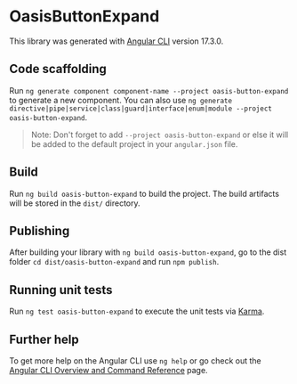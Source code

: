 # OasisButtonExpand

This library was generated with [Angular CLI](https://github.com/angular/angular-cli) version 17.3.0.

## Code scaffolding

Run `ng generate component component-name --project oasis-button-expand` to generate a new component. You can also use `ng generate directive|pipe|service|class|guard|interface|enum|module --project oasis-button-expand`.
> Note: Don't forget to add `--project oasis-button-expand` or else it will be added to the default project in your `angular.json` file. 

## Build

Run `ng build oasis-button-expand` to build the project. The build artifacts will be stored in the `dist/` directory.

## Publishing

After building your library with `ng build oasis-button-expand`, go to the dist folder `cd dist/oasis-button-expand` and run `npm publish`.

## Running unit tests

Run `ng test oasis-button-expand` to execute the unit tests via [Karma](https://karma-runner.github.io).

## Further help

To get more help on the Angular CLI use `ng help` or go check out the [Angular CLI Overview and Command Reference](https://angular.io/cli) page.

